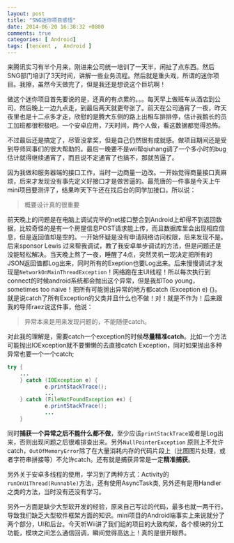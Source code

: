 ```yaml
---
layout: post
title: "SNG迷你项目感悟"
date: 2014-06-20 16:38:32 +0800
comments: true
categories: [ Android]
tags: [tencent ,  Android ]
---
```


来腾讯实习有半个月来，刚进来公司统一培训了一天半，闲扯了点东西。然后SNG部门培训了3天时间，讲解一些业务流程。然后就是重头戏，所谓的迷你项目。我擦，虽然今天做完了，但是我还是想说这个巨坑啊！

<!--more-->
做这个迷你项目首先要说的是，还真的有点累的。。。每天早上做班车从酒店到公司，然后晚上一边九点走，到最后两天就更夸张了。前天在公司通宵了一夜，昨天夜里也是十二点多才走，欣慰的是腾大东侧的路上出租车排排停，估计我鹅长的员工加班都很积极吧。一个安卓应用，7天时间，两个人做，看这数据都觉得恐怖。

不过最后还是搞定了，尽管没拿奖，但是自己仍然很有成就感。做项目期间还是受到导师同事们的很大帮助的。最后一晚要不是wii帮qiuhang调了一个多小时的bug估计就得继续通宵了，而且说不定通宵了也搞不，那就苦逼了。

因为我做和服务器端的接口工作，当时一边商量一边改。一开始觉得商量接口真麻烦，后来才发现没有事先定义好接口才是做苦逼的。最荒唐的一件事是今天上午mini项目要测评了，结果昨天下午还在找后台的同学加接口。所以说：
> 概要设计真的很重要

前天晚上的问题是在电脑上调试完毕的net接口整合到Android上却得不到返回数据，比较奇怪的是有一个房屋信息POST请求能上传，而且数据库里会出现相应信息，但是返回值却是空的。一开始怀疑是没有申请网络访问权限，后来发现不是。后来sponsor Lewis 过来帮我调试，教了我安卓单步调试的方法，但是问题还是没能轻松解决。当天晚上熬了一夜，睡醒了4点，突然灵机一现决定把所有的JSON返回值都Log出来，同时所有的Exeption也要Log出来。后来慢慢调试才发现是`NetworkOnMainThreadException`！网络跑在主UI线程！所以每次执行到connect的时候android系统都会抛出这个异常，但是我却Too young， sometimes too naive！把所有可能抛出异常的地方都catch (Exception e) {}。就是说catch了所有Exception的父类并且什么也不做！对！就是不作为！后来跟我的导师raez说这件事，他说：

> 异常本来是用来发现问题的，不能随便catch。

对此我的理解是，需要catch一个exception的时候**尽量精准catch**。比如一个方法可能抛出IOException就不要懒懒的去直接catch Exception，同时如果抛出多种异常也要一个一个catch;
``` java
try {
    ...
    } catch (IOException e) {
            e.printStackTrace();
            ...
    } catch (FileNotFoundException ex) {
            e.printStackTrace();
            ...
    }
```
同时**捕获一个异常之后不能什么都不做**，至少应该`printStackTrace`或者是Log出来，否则出现问题之后很难排查出来。另外`NullPointerException` 原则上不允许catch，`OutOfMemoryError`除了在大量消耗内存的代码片段上（比图图片处理，或者字符串拼接等）不允许catch。还有就是捕获异常是一定**精准捕获**。

另外关于安卓多线程的使用，学习到了两种方式：Activity的`runOnUiThread(Runnable)`方法，还有使用AsyncTask类, 另外还有是用Handler之类的方法，当时没有还没有学习。

另外一方面是缺少大型软开发的经验，原来自己写过的代码，最多也就一两千行。导致我们缺乏大型软件框架方面的知识。mini项目的Android端事实上来说就分了两个部分，UI和后台。今天听Wii讲了我们组的项目的大致构架，各个模块的分工功能，模块之间怎么通信回调，瞬间觉得高达上！真的是很开眼界。
